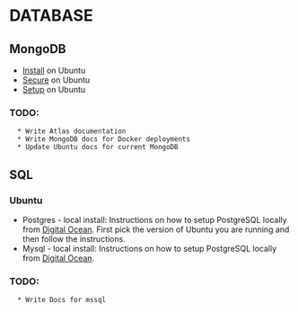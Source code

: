 # DATABASE

## MongoDB

- [Install](mongodb/INSTALL.md) on Ubuntu
- [Secure](mongodb/PROTECT.md) on Ubuntu
- [Setup](mongodb/SETUP.md) on Ubuntu

### TODO:

```
  * Write Atlas documentation
  * Write MongoDB docs for Docker deployments
  * Update Ubuntu docs for current MongoDB
```

## SQL

### Ubuntu

* Postgres - local install: Instructions on how to setup PostgreSQL locally from [Digital Ocean](https://www.digitalocean.com/community/tutorial_collections/how-to-install-and-use-postgresql). First pick the version of Ubuntu you are running and then follow the instructions. 
* Mysql - local install: Instructions on how to setup PostgreSQL locally from [Digital Ocean](https://www.digitalocean.com/community/tutorials/how-to-install-mysql-on-ubuntu-18-04).


### TODO:

```
  * Write Docs for mssql
```
